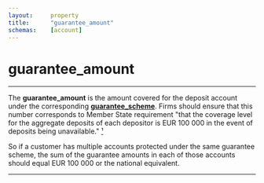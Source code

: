 ```yaml
---
layout:     property
title:      "guarantee_amount"
schemas:    [account]
---
```


# guarantee_amount

---

The **guarantee_amount** is the amount covered for the deposit account under the corresponding [**guarantee_scheme**][gscheme]. Firms should ensure that this number corresponds to Member State requirement "that the coverage level for the aggregate deposits of each depositor is EUR 100 000 in the event of deposits being unavailable." [&#185;][1]

So if a customer has multiple accounts protected under the same guarantee scheme, the sum of the guarantee amounts in each of those accounts should equal EUR 100 000 or the national equivalent.

---
[1]: http://eur-lex.europa.eu/legal-content/EN/TXT/?uri=CELEX%3A32014L0049
[gscheme]: https://github.com/suadelabs/fire/blob/master/documentation/properties/guarantee_scheme.md

